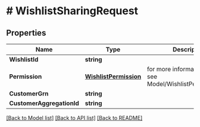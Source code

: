 # # WishlistSharingRequest


## Properties 


Name | Type | Description | Notes
------------ | ------------- | ------------- | -------------
**WishlistId**| **string** |   | [optional]
**Permission**| [**WishlistPermission**](WishlistPermission.md) |  for more information please, see Model/WishlistPermission.php  | [optional] [default to UNKNOWN_PERMISSION]
**CustomerGrn**| **string** |   | [optional]
**CustomerAggregationId**| **string** |   | [optional]


[[Back to Model list]](../../README.md#models) [[Back to API list]](../../README.md#endpoints) [[Back to README]](../../README.md)

